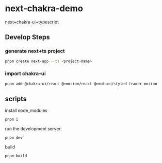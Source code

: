 # next-chakra-demo
next+chakra-ui+typescript

## Develop Steps
### generate next+ts project
```sh
pnpm create next-app --ts <project-name>
```
### import chakra-ui
```sh
pnpm add @chakra-ui/react @emotion/react @emotion/styled framer-motion -S
```

## scripts

install node_modules
```sh
pnpm i
```

run the development server:
```sh
pnpm dev`
```

build
```sh
pnpm build
```